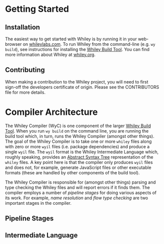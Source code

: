 # Getting Started
## Installation

The easiest way to get started with Whiley is by running it in your web-browser on [whileylabs.com](http://whileylabs.com).  To run Whiley from the command-line (e.g. `wy build`), see instructions for installing the [Whiley Build Tool](https://github.com/Whiley/WhileyBuildTool).  You can find more information about Whiley at [whiley.org](https://whiley.org).

## Contributing

When making a contribution to the Whiley project, you will need to
first sign-off the developers certificate of origin.  Please see the
CONTRIBUTORS file for more details.

# Compiler Architecture

The Whiley Compiler (WyC) is one component of the larger [Whiley Build Tool](https://github.com/Whiley/WhileyBuildTool).  When you run `wy build` on the command line, you are running the build tool which, in turn, runs the Whiley Compiler (amongst other things).  The goal of the Whiley Compiler is to take one or more `whiley` files along with zero or more `wyil` files (i.e. package dependencies) and produce a single `wyil` file.  The `wyil` format is the Whiley Intermediate Language which, roughly speaking, provides an [Abstract Syntax Tree](https://en.wikipedia.org/wiki/Abstract_syntax_tree) representation of the `whiley` files.  A key point here is that the compiler only produces `wyil` files and does not, for example, generate JavaScript files or other executable formats (these are handled by other components of the build tool).

The Whiley Compiler is responsible for (amongst other things) parsing and type checking the Whiley files and will report errors if it finds them.  The compiler employs a number of _pipeline stages_ for doing various aspects of its work.  For example, _name resolution_ and _flow type checking_ are two important stages in the compiler.

## Pipeline Stages

## Intermediate Language
